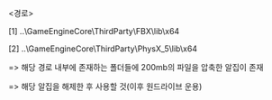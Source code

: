 
<경로>

[1] ..\GameEngineCore\ThirdParty\FBX\lib\x64 

[2] ..\GameEngineCore\ThirdParty\PhysX_5\lib\x64

=> 해당 경로 내부에 존재하는 폴더들에 200mb의 파일을 압축한 알집이 존재

=> 해당 알집을 해제한 후 사용할 것(이후 원드라이브 운용)
